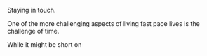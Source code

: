 
Staying in touch. 

One of the more challenging aspects of living fast pace lives is the challenge of time. 

While it might be short on 